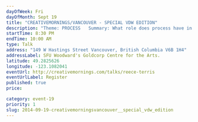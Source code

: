 ```yaml
---
dayOfWeek: Fri
dayOfMonth: Sept 19
title: "CREATIVEMORNINGS/VANCOUVER - SPECIAL VDW EDITION"
description: "Theme: PROCESS   Summary: What role does process have in creative endeavours? How does creativity inform process? This will be an entertaining and thought-provoking look at the common threads that tie together works such as Union Gospel, Bridge, Ought Apartment, The Western Front, Good Bye Work, and his latest project Triumph of the Technocrat. To follow will be an engaging audience discussion about architecture and civic space, and how the built environment influences how we live."
startTime: 8:30 PM
endTime: 10:00 AM
type: Talk
address: "149 W Hastings Street Vancouver, British Columbia V6B 1H4"
addressLabel: SFU Woodward's Goldcorp Centre for the Arts.
latitude: 49.2825626
longitude: -123.1082041
eventUrl: http://creativemornings.com/talks/reece-terris
eventUrlLabel: Register
published: true
price: 

category: event-19
priority: 1
slug: 2014-09-19-creativemorningsvancouver__special_vdw_edition
---
```

